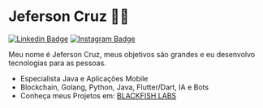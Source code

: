 # Jeferson Cruz :man_technologist:

[![Linkedin Badge](https://img.shields.io/badge/-LinkedIn-blue?style=flat-square&logo=Linkedin&logoColor=white&link=https://www.linkedin.com/in/rebeccamanzi/)](https://www.linkedin.com/in/jeferson-cruz-4b4abb35/)
[![Instagram Badge](https://img.shields.io/badge/-Instagram-C13584?style=flat-square&labelColor=C13584&logo=instagram&logoColor=white&link=https://www.instagram.com/jefersonocruz/)](https://www.instagram.com/jefersonocruz/)

Meu nome é Jeferson Cruz, meus objetivos são grandes e eu desenvolvo tecnologias para as pessoas.

 - Especialista Java e Aplicações Mobile
 - Blockchain, Golang, Python, Java, Flutter/Dart, IA e Bots
 - Conheça meus Projetos em: [BLACKFISH LABS](https://blackfishlabs.com.br)
